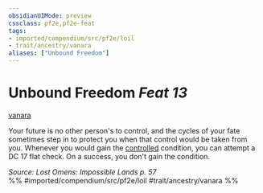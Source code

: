 ```yaml
---
obsidianUIMode: preview
cssclass: pf2e,pf2e-feat
tags:
- imported/compendium/src/pf2e/loil
- trait/ancestry/vanara
aliases: ["Unbound Freedom"]
---
```

# Unbound Freedom  *Feat 13*  
[vanara](vanara-loil.md)  


Your future is no other person's to control, and the cycles of your fate sometimes step in to protect you when that control would be taken from you. Whenever you would gain the [controlled](conditions.md#Controlled) condition, you can attempt a DC 17 flat check. On a success, you don't gain the condition.

*Source: Lost Omens: Impossible Lands p. 57*  
%% #imported/compendium/src/pf2e/loil #trait/ancestry/vanara %%